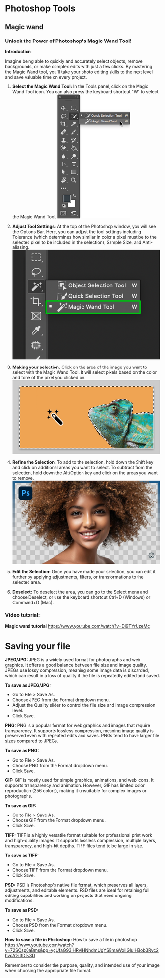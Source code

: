 # Photoshop Tools
## Magic wand 
### Unlock the Power of Photoshop's Magic Wand Tool!
**Introduction** 

Imagine being able to quickly and accurately select objects, remove backgrounds, or make complex edits with just a few clicks. By mastering the Magic Wand tool, you'll take your photo editing skills to the next level and save valuable time on every project. 

1. **Select the Magic Wand Tool:**  In the Tools panel, click on the Magic Wand Tool icon. You can also press the keyboard shortcut "W" to select the Magic Wand Tool. 
![alt text](magic-wand-tool-shortcut.png)

2. **Adjust Tool Settings:** At the top of the Photoshop window, you will see the Options Bar. Here, you can adjust the tool settings including Tolerance (which determines how similar in color a pixel must be to the selected pixel to be included in the selection), Sample Size, and Anti-aliasing. 
![alt text](<Option bar.png>)

3. **Making your selection:** Click on the area of the image you want to select with the Magic Wand Tool. It will select pixels based on the color and tone of the pixel you clicked on.
![alt text](MagicWand-hero-2x-2x.jpg.img.jpg)

4. **Refine the Selection:** To add to the selection, hold down the Shift key and click on additional areas you want to select. To subtract from the selection, hold down the Alt/Option key and click on the areas you want to remove. 
![alt text](maxresdefault.jpg)


5. **Edit the Selection:** Once you have made your selection, you can edit it further by applying adjustments, filters, or transformations to the selected area. 

6. **Deselect:** To deselect the area, you can go to the Select menu and choose Deselect, or use the keyboard shortcut Ctrl+D (Windows) or Command+D (Mac). 

### Video tutorial:  
**Magic wand tutorial** https://www.youtube.com/watch?v=Dl9TYrUzeMc


# Saving your file 

 **JPEG/JPG:** JPEG is a widely used format for photographs and web graphics. It offers a good balance between file size and image quality. JPEGs use lossy compression, meaning some image data is discarded, which can result in a loss of quality if the file is repeatedly edited and saved. 

**To save as JPEG/JPG:** 

- Go to File > Save As. 
- Choose JPEG from the Format dropdown menu.
- Adjust the Quality slider to control the file size and image compression level. 
- Click Save. 

**PNG:** PNG is a popular format for web graphics and images that require transparency. It supports lossless compression, meaning image quality is preserved even with repeated edits and saves. PNGs tend to have larger file sizes compared to JPEGs. 

**To save as PNG:** 

- Go to File > Save As. 
- Choose PNG from the Format dropdown menu. 
- Click Save. 

**GIF:** GIF is mostly used for simple graphics, animations, and web icons. It supports transparency and animation. However, GIF has limited color reproduction (256 colors), making it unsuitable for complex images or photographs.  

**To save as GIF:**
- Go to File > Save As. 
- Choose GIF from the Format dropdown menu. 
- Click Save. 

**TIFF:** TIFF is a highly versatile format suitable for professional print work and high-quality images. It supports lossless compression, multiple layers, transparency, and high-bit depths. TIFF files tend to be large in size. 

 **To save as TIFF:** 
- Go to File > Save As. 
- Choose TIFF from the Format dropdown menu. 
- Click Save. 

**PSD:** PSD is Photoshop's native file format, which preserves all layers, adjustments, and editable elements. PSD files are ideal for retaining full editing capabilities and working on projects that need ongoing modifications. 

**To save as PSD:** 
- Go to File > Save As. 
- Choose PSD from the Format dropdown menu. 
- Click Save. 

**How to save a file in Photoshop:** How to save a file in photoshop https://www.youtube.com/watch?v=72SCsp0aBms&pp=ygUfaG93IHRvIHNhdmUgYSBmaWxlIGluIHBob3Rvc2hvcA%3D%3D 

 
 

Remember to consider the purpose, quality, and intended use of your image when choosing the appropriate file format. 
